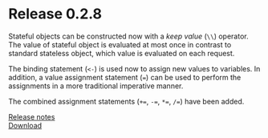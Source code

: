 Release 0.2.8
=============

Stateful objects can be constructed now with a _keep value_ (`\\`) operator.
The value of stateful object is evaluated at most once in contrast to standard
stateless object, which value is evaluated on each request.

The binding statement (`<-`) is used now to assign new values to variables. In
addition, a value assignment statement (`=`) can be used to perform the
assignments in a more traditional imperative manner.

The combined assignment statements (`+=`, `-=`, `*=`, `/=`) have been added.

[Release notes](/releases/0.2.8.html)  
[Download](/downloads.html)
